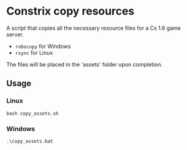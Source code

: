 # Constrix copy resources

A script that copies all the necessary resource files for a Cs 1.6 game server.

- `robocopy` for Windows
- `rsync` for Linux

The files will be placed in the 'assets' folder upon completion.

## Usage

### Linux

```shell
bash copy_assets.sh
```

### Windows

```
.\copy_assets.bat
```
